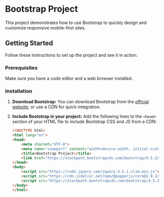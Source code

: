 # Bootstrap Project   

This project demonstrates how to use Bootstrap to quickly design and customize responsive mobile-first sites.

## Getting Started

Follow these instructions to set up the project and see it in action.

### Prerequisites

Make sure you have a code editor and a web browser installed.

### Installation

1. **Download Bootstrap:**
   You can download Bootstrap from the [official website](https://getbootstrap.com/), or use a CDN for quick integration.

2. **Include Bootstrap in your project:**
   Add the following lines to the `<head>` section of your HTML file to include Bootstrap CSS and JS from a CDN:

   ```html
   <!DOCTYPE html>
   <html lang="en">
   <head>
       <meta charset="UTF-8">
       <meta name="viewport" content="width=device-width, initial-scale=1.0">
       <title>Bootstrap Project</title>
       <link href="https://stackpath.bootstrapcdn.com/bootstrap/4.5.2/css/bootstrap.min.css" rel="stylesheet">
   </head>
   <body>
       <script src="https://code.jquery.com/jquery-3.5.1.slim.min.js"></script>
       <script src="https://cdn.jsdelivr.net/npm/@popperjs/core@2.9.2/dist/umd/popper.min.js"></script>
       <script src="https://stackpath.bootstrapcdn.com/bootstrap/4.5.2/js/bootstrap.min.js"></script>
   </body>
   </html>
